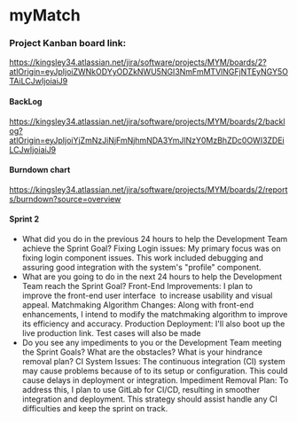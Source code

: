 # myMatch

### Project Kanban board link:
https://kingsley34.atlassian.net/jira/software/projects/MYM/boards/2?atlOrigin=eyJpIjoiZWNkODYyODZkNWU5NGI3NmFmMTVlNGFjNTEyNGY5OTAiLCJwIjoiaiJ9

#### BackLog
 https://kingsley34.atlassian.net/jira/software/projects/MYM/boards/2/backlog?atlOrigin=eyJpIjoiYjZmNzJiNjFmNjhmNDA3YmJlNzY0MzBhZDc0OWI3ZDEiLCJwIjoiaiJ9

#### Burndown chart
https://kingsley34.atlassian.net/jira/software/projects/MYM/boards/2/reports/burndown?source=overview


#### Sprint 2
* What did you do in the previous 24 hours to help the Development Team achieve the Sprint Goal?
Fixing Login issues: My primary focus was on fixing login component issues. This work included debugging and assuring good integration with the system's "profile" component.
* What are you going to do in the next 24 hours to help the Development Team reach the Sprint Goal?
Front-End Improvements: I plan to improve the front-end user interface  to increase usability and visual appeal.
Matchmaking Algorithm Changes: Along with front-end enhancements, I intend to modify the matchmaking algorithm to improve its efficiency and accuracy.
Production Deployment: I'll also boot up the live production link. Test cases will also be made
* Do you see any impediments to you or the Development Team meeting the Sprint Goals? What are the obstacles? What is your hindrance removal plan?
CI System Issues: The continuous integration (CI) system may cause problems because of to its setup or configuration. This could cause delays in deployment or integration.
Impediment Removal Plan: To address this, I plan to use GitLab for CI/CD, resulting in smoother integration and deployment. This strategy should assist handle any CI difficulties and keep the sprint on track.